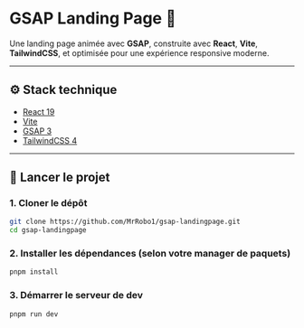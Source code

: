 # GSAP Landing Page 🚀

Une landing page animée avec **GSAP**, construite avec **React**, **Vite**, **TailwindCSS**, et optimisée pour une expérience responsive moderne.

---

## ⚙️ Stack technique

- [React 19](https://react.dev/)
- [Vite](https://vitejs.dev/)
- [GSAP 3](https://greensock.com/gsap/)
- [TailwindCSS 4](https://tailwindcss.com/)

---

## 🚀 Lancer le projet

### 1. Cloner le dépôt

```bash
git clone https://github.com/MrRobo1/gsap-landingpage.git
cd gsap-landingpage
```

### 2. Installer les dépendances (selon votre manager de paquets)

```bash
pnpm install
```

### 3. Démarrer le serveur de dev

```bash
pnpm run dev
```
